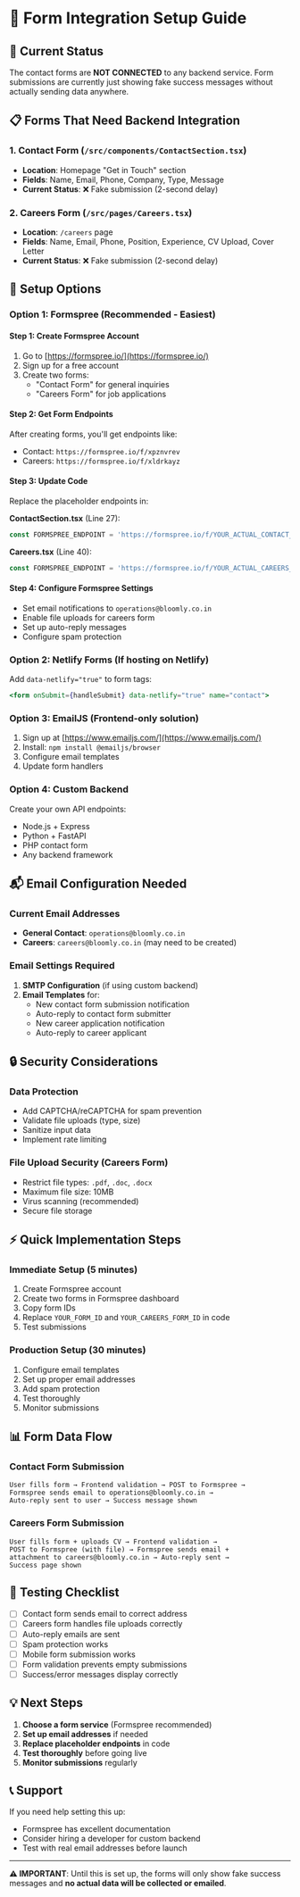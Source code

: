 # 📧 Form Integration Setup Guide

## 🚨 **Current Status**
The contact forms are **NOT CONNECTED** to any backend service. Form submissions are currently just showing fake success messages without actually sending data anywhere.

## 📋 **Forms That Need Backend Integration**

### 1. **Contact Form** (`/src/components/ContactSection.tsx`)
- **Location**: Homepage "Get in Touch" section
- **Fields**: Name, Email, Phone, Company, Type, Message
- **Current Status**: ❌ Fake submission (2-second delay)

### 2. **Careers Form** (`/src/pages/Careers.tsx`)
- **Location**: `/careers` page
- **Fields**: Name, Email, Phone, Position, Experience, CV Upload, Cover Letter
- **Current Status**: ❌ Fake submission (2-second delay)

## 🔧 **Setup Options**

### **Option 1: Formspree (Recommended - Easiest)**

#### **Step 1: Create Formspree Account**
1. Go to [https://formspree.io/](https://formspree.io/)
2. Sign up for a free account
3. Create two forms:
   - "Contact Form" for general inquiries
   - "Careers Form" for job applications

#### **Step 2: Get Form Endpoints**
After creating forms, you'll get endpoints like:
- Contact: `https://formspree.io/f/xpznvrev`
- Careers: `https://formspree.io/f/xldrkayz`

#### **Step 3: Update Code**
Replace the placeholder endpoints in:

**ContactSection.tsx** (Line 27):
```typescript
const FORMSPREE_ENDPOINT = 'https://formspree.io/f/YOUR_ACTUAL_CONTACT_FORM_ID';
```

**Careers.tsx** (Line 40):
```typescript
const FORMSPREE_ENDPOINT = 'https://formspree.io/f/YOUR_ACTUAL_CAREERS_FORM_ID';
```

#### **Step 4: Configure Formspree Settings**
- Set email notifications to `operations@bloomly.co.in`
- Enable file uploads for careers form
- Set up auto-reply messages
- Configure spam protection

### **Option 2: Netlify Forms (If hosting on Netlify)**

Add `data-netlify="true"` to form tags:

```jsx
<form onSubmit={handleSubmit} data-netlify="true" name="contact">
```

### **Option 3: EmailJS (Frontend-only solution)**

1. Sign up at [https://www.emailjs.com/](https://www.emailjs.com/)
2. Install: `npm install @emailjs/browser`
3. Configure email templates
4. Update form handlers

### **Option 4: Custom Backend**

Create your own API endpoints:
- Node.js + Express
- Python + FastAPI
- PHP contact form
- Any backend framework

## 📬 **Email Configuration Needed**

### **Current Email Addresses**
- **General Contact**: `operations@bloomly.co.in`
- **Careers**: `careers@bloomly.co.in` (may need to be created)

### **Email Settings Required**
1. **SMTP Configuration** (if using custom backend)
2. **Email Templates** for:
   - New contact form submission notification
   - Auto-reply to contact form submitter
   - New career application notification
   - Auto-reply to career applicant

## 🔒 **Security Considerations**

### **Data Protection**
- Add CAPTCHA/reCAPTCHA for spam prevention
- Validate file uploads (type, size)
- Sanitize input data
- Implement rate limiting

### **File Upload Security** (Careers Form)
- Restrict file types: `.pdf`, `.doc`, `.docx`
- Maximum file size: 10MB
- Virus scanning (recommended)
- Secure file storage

## ⚡ **Quick Implementation Steps**

### **Immediate Setup (5 minutes)**
1. Create Formspree account
2. Create two forms in Formspree dashboard
3. Copy form IDs
4. Replace `YOUR_FORM_ID` and `YOUR_CAREERS_FORM_ID` in code
5. Test submissions

### **Production Setup (30 minutes)**
1. Configure email templates
2. Set up proper email addresses
3. Add spam protection
4. Test thoroughly
5. Monitor submissions

## 📊 **Form Data Flow**

### **Contact Form Submission**
```
User fills form → Frontend validation → POST to Formspree → 
Formspree sends email to operations@bloomly.co.in → 
Auto-reply sent to user → Success message shown
```

### **Careers Form Submission**
```
User fills form + uploads CV → Frontend validation → 
POST to Formspree (with file) → Formspree sends email + 
attachment to careers@bloomly.co.in → Auto-reply sent → 
Success page shown
```

## 🚀 **Testing Checklist**

- [ ] Contact form sends email to correct address
- [ ] Careers form handles file uploads correctly
- [ ] Auto-reply emails are sent
- [ ] Spam protection works
- [ ] Mobile form submission works
- [ ] Form validation prevents empty submissions
- [ ] Success/error messages display correctly

## 💡 **Next Steps**

1. **Choose a form service** (Formspree recommended)
2. **Set up email addresses** if needed
3. **Replace placeholder endpoints** in code
4. **Test thoroughly** before going live
5. **Monitor submissions** regularly

## 📞 **Support**

If you need help setting this up:
- Formspree has excellent documentation
- Consider hiring a developer for custom backend
- Test with real email addresses before launch

---

**⚠️ IMPORTANT**: Until this is set up, the forms will only show fake success messages and **no actual data will be collected or emailed**.
